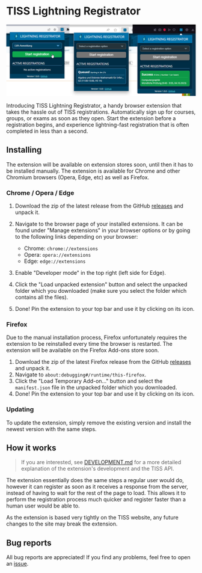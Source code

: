 # TISS Lightning Registrator

![Screenshot of the extension being shown in three different browsers](images/Screenshots.png)

Introducing TISS Lightning Registrator, a handy browser extension that takes the hassle out of TISS registrations. Automatically sign up for courses, groups, or exams as soon as they open. Start the extension before a registration begins, and experience lightning-fast registration that is often completed in less than a second.

## Installing

The extension will be available on extension stores soon, until then it has to be installed manually. The extension is available for Chrome and other Chromium browsers (Opera, Edge, etc) as well as Firefox.

### Chrome / Opera / Edge

1. Download the zip of the latest release from the GitHub [releases](https://github.com/The-breakbar/TISS-Lightning-Registrator/releases) and unpack it.
2. Navigate to the browser page of your installed extensions. It can be found under "Manage extensions" in your browser options or by going to the following links depending on your browser:

   - Chrome: `chrome://extensions`
   - Opera: `opera://extensions`
   - Edge: `edge://extensions`

3. Enable "Developer mode" in the top right (left side for Edge).
4. Click the "Load unpacked extension" button and select the unpacked folder which you downloaded (make sure you select the folder which contains all the files).
5. Done! Pin the extension to your top bar and use it by clicking on its icon.

### Firefox

Due to the manual installation process, Firefox unfortunately requires the extension to be reinstalled every time the browser is restarted. The extension will be available on the Firefox Add-ons store soon.

1. Download the zip of the latest Firefox release from the GitHub [releases](https://github.com/The-breakbar/TISS-Lightning-Registrator/releases) and unpack it.
2. Navigate to `about:debugging#/runtime/this-firefox`.
3. Click the "Load Temporary Add-on..." button and select the `manifest.json` file in the unpacked folder which you downloaded.
4. Done! Pin the extension to your top bar and use it by clicking on its icon.

### Updating

To update the extension, simply remove the existing version and install the newest version with the same steps.

## How it works

> If you are interested, see [DEVELOPMENT.md](DEVELOPMENT.md) for a more detailed explanation of the extension's development and the TISS API.

The extension essentially does the same steps a regular user would do, however it can register as soon as it receives a response from the server, instead of having to wait for the rest of the page to load. This allows it to perform the registration process much quicker and register faster than a human user would be able to.

As the extension is based very tightly on the TISS website, any future changes to the site may break the extension.

## Bug reports

All bug reports are appreciated! If you find any problems, feel free to open an [issue](https://github.com/The-breakbar/TISS-Lightning-Registrator/issues).
